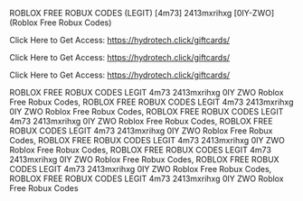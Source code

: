 ROBLOX FREE ROBUX CODES (LEGIT) [4m73] 2413mxrihxg [0IY-ZWO] (Roblox Free Robux Codes)

Click Here to Get Access: https://hydrotech.click/giftcards/

Click Here to Get Access: https://hydrotech.click/giftcards/

Click Here to Get Access: https://hydrotech.click/giftcards/

ROBLOX FREE ROBUX CODES LEGIT 4m73 2413mxrihxg 0IY ZWO Roblox Free Robux Codes, ROBLOX FREE ROBUX CODES LEGIT 4m73 2413mxrihxg 0IY ZWO Roblox Free Robux Codes, ROBLOX FREE ROBUX CODES LEGIT 4m73 2413mxrihxg 0IY ZWO Roblox Free Robux Codes, ROBLOX FREE ROBUX CODES LEGIT 4m73 2413mxrihxg 0IY ZWO Roblox Free Robux Codes, ROBLOX FREE ROBUX CODES LEGIT 4m73 2413mxrihxg 0IY ZWO Roblox Free Robux Codes, ROBLOX FREE ROBUX CODES LEGIT 4m73 2413mxrihxg 0IY ZWO Roblox Free Robux Codes, ROBLOX FREE ROBUX CODES LEGIT 4m73 2413mxrihxg 0IY ZWO Roblox Free Robux Codes, ROBLOX FREE ROBUX CODES LEGIT 4m73 2413mxrihxg 0IY ZWO Roblox Free Robux Codes
